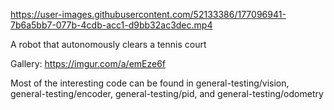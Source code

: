 https://user-images.githubusercontent.com/52133386/177096941-7b6a5bb7-077b-4cdb-acc1-d9bb32ac3dec.mp4

A robot that autonomously clears a tennis court

Gallery: https://imgur.com/a/emEze6f

Most of the interesting code can be found in general-testing/vision, general-testing/encoder, general-testing/pid, and general-testing/odometry
